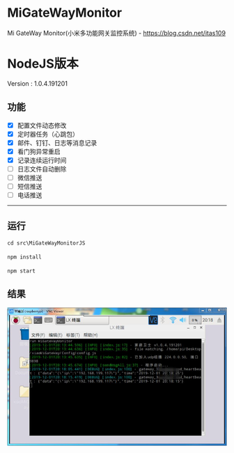 # MiGateWayMonitor
Mi GateWay Monitor(小米多功能网关监控系统) - https://blog.csdn.net/itas109

# NodeJS版本

Version : 1.0.4.191201

## 功能
- [x] 配置文件动态修改
- [x] 定时器任务（心跳包）
- [x] 邮件、钉钉、日志等消息记录
- [x] 看门狗异常重启
- [x] 记录连续运行时间
- [ ] 日志文件自动删除
- [ ] 微信推送
- [ ] 短信推送
- [ ] 电话推送

---

## 运行

```
cd src\MiGateWayMonitorJS

npm install

npm start
```

## 结果

![image](https://github.com/itas109/MiGateWayMonitor/raw/master/pic/pi.jpg)
